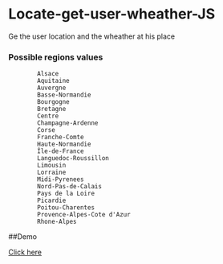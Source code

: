 # Locate-get-user-wheather-JS
Ge the user location and the wheather at his place 

### Possible regions values
```
        Alsace
        Aquitaine
        Auvergne
        Basse-Normandie
        Bourgogne
        Bretagne
        Centre
        Champagne-Ardenne
        Corse
        Franche-Comte
        Haute-Normandie
        Île-de-France
        Languedoc-Roussillon
        Limousin
        Lorraine
        Midi-Pyrenees
        Nord-Pas-de-Calais
        Pays de la Loire
        Picardie
        Poitou-Charentes
        Provence-Alpes-Cote d'Azur
        Rhone-Alpes
```

##Demo

[Click here](http://htmlpreview.github.io/?https://github.com/Antoinebr/Locate-get-user-wheather-JS/blob/master/index.html)


